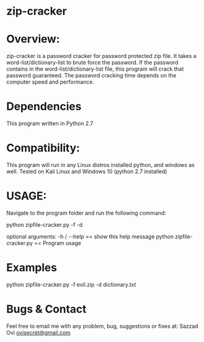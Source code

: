 
# zip-cracker

  Overview:
  ========
zip-cracker is a password cracker for password protected zip file. It takes a word-list/dictionary-list to brute force the password. If the password contains in the word-list/dictionary-list file, this program will crack that password guaranteed. The password cracking time depends on the computer speed and performance.   

Dependencies
========
 This program written in Python 2.7

Compatibility: 
========
This program will run in any Linux distros installed python, and windows as well. Tested on Kali Linux and Windows 10 (python 2.7 installed)

 USAGE: 
========
Navigate to the program folder and run the following command:

python zipfile-cracker.py -f <password protected zip file> -d <word list or dictionary file>
 
optional arguments:
  -h /  --help           == show this help message 
python zipfile-cracker.py  == Program usage

Examples
========
python zipfile-cracker.py -f evil.zip -d dictionary.txt

Bugs & Contact
==============
Feel free to email me with any problem, bug, suggestions or fixes at:
Sazzad Ovi <ovisecret@gmail.com>
